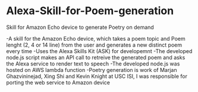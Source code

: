 # Alexa-Skill-for-Poem-generation
Skill for Amazon Echo device to generate Poetry on demand

-A skill for the Amazon Echo device, which takes a poem topic and Poem lenght (2, 4 or 14 line) from the user and generates a new distinct poem every time
-Uses the Alexa Skills Kit (ASK) for developemnt
-The developed node.js script makes an API call to retreive the generated poem and asks the Alexa service to render text to speech
-The developed node.js was hosted on AWS lambda function
-Poetry generation is work of Marjan Ghazvininejad, Xing Shi and Kevin Knight at USC ISI, I was responsible for porting the web service to Amazon device
